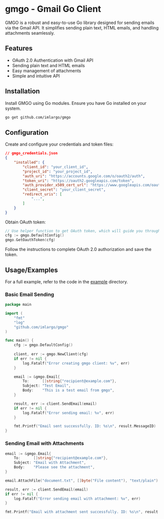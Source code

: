 # gmgo - Gmail Go Client

GMGO is a robust and easy-to-use Go library designed for sending emails via the Gmail API. It simplifies sending plain text, HTML emails, and handling attachments seamlessly.

## Features

* OAuth 2.0 Authentication with Gmail API
* Sending plain text and HTML emails
* Easy management of attachments
* Simple and intuitive API

## Installation

Install GMGO using Go modules. Ensure you have Go installed on your system.

```bash
go get github.com/imlargo/gmgo
```

## Configuration

Create and configure your credentials and token files:

```json
// gmgo_credentials.json
{
    "installed": {
        "client_id": "your_client_id",
        "project_id": "your_project_id",
        "auth_uri": "https://accounts.google.com/o/oauth2/auth",
        "token_uri": "https://oauth2.googleapis.com/token",
        "auth_provider_x509_cert_url": "https://www.googleapis.com/oauth2/v1/certs",
        "client_secret": "your_client_secret",
        "redirect_uris": [
            "...",
        ]
    }
}
```

Obtain OAuth token:


```go
// Use helper function to get OAuth token, which will guide you through the OAuth 2.0 authorization process.
cfg := gmgo.DefaultConfig()
gmgo.GetOauthToken(cfg)
```

Follow the instructions to complete OAuth 2.0 authorization and save the token.

## Usage/Examples

For a full example, refer to the code in the [example](example/) directory.

### Basic Email Sending

```go
package main

import (
	"fmt"
	"log"
	"github.com/imlargo/gmgo"
)

func main() {
	cfg := gmgo.DefaultConfig()
	
	client, err := gmgo.NewClient(cfg)
	if err != nil {
		log.Fatalf("Error creating gmgo client: %v", err)
	}

	email := &gmgo.Email{
		To:      []string{"recipient@example.com"},
		Subject: "Test Email",
		Body:    "This is a test email from gmgo",
	}

	result, err := client.SendEmail(email)
	if err != nil {
		log.Fatalf("Error sending email: %v", err)
	}

	fmt.Printf("Email sent successfully. ID: %s\n", result.MessageID)
}
```

### Sending Email with Attachments

```go
email := &gmgo.Email{
	To:      []string{"recipient@example.com"},
	Subject: "Email with Attachment",
	Body:    "Please see the attachment",
}

email.AttachFile("document.txt", []byte("File content"), "text/plain")

result, err := client.SendEmail(email)
if err != nil {
	log.Fatalf("Error sending email with attachment: %v", err)
}

fmt.Printf("Email with attachment sent successfully. ID: %s\n", result.MessageID)
```
